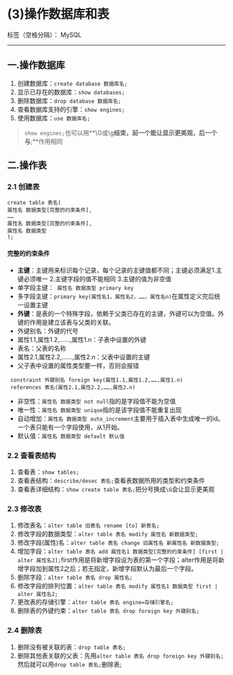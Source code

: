 ﻿# (3)操作数据库和表

标签（空格分隔）： MySQL

---
## 一.操作数据库

 1. 创建数据库：`create database 数据库名;`
 2. 显示已存在的数据库：`show databases;`
 3. 删除数据库：`drop database 数据库名;`
 4. 查看数据库支持的引擎：`show engines;`
 5. 使用数据库：`use 数据库名;`
 >`show engines;`也可以用**\G或\g**结束，前一个能让显示更美观，后一个与**;**作用相同

## 二.操作表

### 2.1 创建表


```shell
create table 表名(
属性名 数据类型[完整的约束条件],
……
属性名 数据类型[完整的约束条件],
属性名 数据类型
);
```

####  完整的约束条件

 - **主键**：主键用来标识每个记录，每个记录的主键值都不同；主键必须满足1.主键必须唯一 2.主键字段的值不能相同 3.主键的值为非空值
  - 单字段主键：` 属性名 数据类型 primary key`
  - 多字段主键：`primary key(属性名1，属性名2，……，属性名n)`在属性定义完后统一设置主键
 - **外键**：是表的一个特殊字段，依赖于父类已存在的主键，外键可以为空值。外键的作用是建立该表与父类的关联。
  - 外键别名：外键的代号
  - 属性1.1,属性1.2,……,属性1.n：子表中设置的外键
  - 表名：父表的名称
  - 属性2.1,属性2.2,……,属性2.n：父表中设置的主键
  - 父子表中设置的属性类型要一样，否则会报错

```shell
 constraint 外键别名 foreign key(属性1.1,属性1.2,……,属性1.n)
 references 表名(属性2.1,属性2.2,……,属性2.n)
```

- 非空性：`属性名 数据类型 not null`指的是字段值不能为空值
- 唯一性：`属性名 数据类型 unique`指的是该字段值不能重复出现
- 自动增加：`属性名 数据类型 auto_increment`主要用于插入表中生成唯一的id。一个表只能有一个字段使用，从1开始。
- 默认值：`属性名 数据类型 default 默认值`

### 2.2 查看表结构

1. 查看表：`show tables;`
2. 查看表结构：`describe/desec 表名;`查看表数据所用的类型和约束条件
3. 查看表详细结构：`show create table 表名;`把分号换成`\G`会让显示更美观

### 2.3 修改表

 1. 修改表名：`alter table 旧表名 rename [to] 新表名;`
 2. 修改字段的数据类型：`alter table 表名 modify 属性名 新数据类型;`
 3. 修改字段(属性)名：`alter table 表名 change 旧属性名 新属性名 新数据类型;`
 4. 增加字段：`alter table 表名 add 属性名1 数据类型[完整的约束条件] [first | alter 属性名2];`first作用是将新增字段设为表的第一个字段；alter作用是将新增字段加到属性2之后；若无指定，新增字段默认为最后一个字段。
 5. 删除字段：`alter table 表名 drop 属性名;`
 6. 修改字段的排列位置：`alter table 表名 modify 属性名1 数据类型 first | alter 属性名2;`
 7. 更改表的存储引擎：`alter table 表名 engine=存储引擎名;`
 8. 删除表的外键约束：`alter table 表名 drop foreign key 外键别名;`

### 2.4 删除表

 1. 删除没有被关联的表：`drop table 表名;`
 2. 删除其他表关联的父表：先用`alter table 表名 drop foreign key 外键别名;`然后就可以用`drop table 表名;`删除表;


